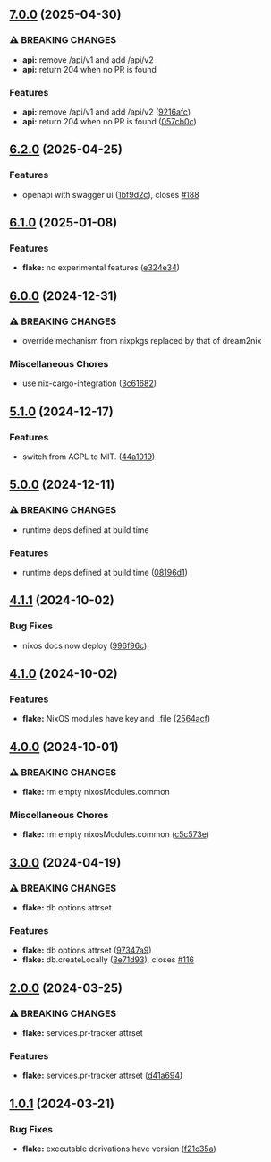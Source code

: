 ## [7.0.0](https://github.com/molybdenumsoftware/pr-tracker/compare/v6.2.0...v7.0.0) (2025-04-30)


### ⚠ BREAKING CHANGES

* **api:** remove /api/v1 and add /api/v2
* **api:** return 204 when no PR is found

### Features

* **api:** remove /api/v1 and add /api/v2 ([9216afc](https://github.com/molybdenumsoftware/pr-tracker/commit/9216afc13eb6e7e67fc6ec3665ba170bee79a7b1))
* **api:** return 204 when no PR is found ([057cb0c](https://github.com/molybdenumsoftware/pr-tracker/commit/057cb0cf209121783727e0f2c965cdba8bc95738))

## [6.2.0](https://github.com/molybdenumsoftware/pr-tracker/compare/v6.1.0...v6.2.0) (2025-04-25)


### Features

* openapi with swagger ui ([1bf9d2c](https://github.com/molybdenumsoftware/pr-tracker/commit/1bf9d2cfba257365af89226d3c1cc53a9b8ba47c)), closes [#188](https://github.com/molybdenumsoftware/pr-tracker/issues/188)

## [6.1.0](https://github.com/molybdenumsoftware/pr-tracker/compare/v6.0.0...v6.1.0) (2025-01-08)


### Features

* **flake:** no experimental features ([e324e34](https://github.com/molybdenumsoftware/pr-tracker/commit/e324e3499bdb620af8b7228a2e85ba3fde69a24e))

## [6.0.0](https://github.com/molybdenumsoftware/pr-tracker/compare/v5.1.0...v6.0.0) (2024-12-31)


### ⚠ BREAKING CHANGES

* override mechanism from nixpkgs replaced by
that of dream2nix

### Miscellaneous Chores

* use nix-cargo-integration ([3c61682](https://github.com/molybdenumsoftware/pr-tracker/commit/3c616822196ad3da864a1c13d1a01a3d4f44cd53))

## [5.1.0](https://github.com/molybdenumsoftware/pr-tracker/compare/v5.0.0...v5.1.0) (2024-12-17)


### Features

* switch from AGPL to MIT. ([44a1019](https://github.com/molybdenumsoftware/pr-tracker/commit/44a10199964cd2d2975cf2b0b5b3f7e006730739))

## [5.0.0](https://github.com/molybdenumsoftware/pr-tracker/compare/v4.1.1...v5.0.0) (2024-12-11)


### ⚠ BREAKING CHANGES

* runtime deps defined at build time

### Features

* runtime deps defined at build time ([08196d1](https://github.com/molybdenumsoftware/pr-tracker/commit/08196d1025c294dadca7632b93b526012d638061))

## [4.1.1](https://github.com/molybdenumsoftware/pr-tracker/compare/v4.1.0...v4.1.1) (2024-10-02)


### Bug Fixes

* nixos docs now deploy ([996f96c](https://github.com/molybdenumsoftware/pr-tracker/commit/996f96cc836bb42022eeb99567ef5689ab6095e3))

## [4.1.0](https://github.com/molybdenumsoftware/pr-tracker/compare/v4.0.0...v4.1.0) (2024-10-02)


### Features

* **flake:** NixOS modules have key and _file ([2564acf](https://github.com/molybdenumsoftware/pr-tracker/commit/2564acf1ed3c46f4fb9615c57f033b071a5eebee))

## [4.0.0](https://github.com/molybdenumsoftware/pr-tracker/compare/v3.0.0...v4.0.0) (2024-10-01)


### ⚠ BREAKING CHANGES

* **flake:** rm empty nixosModules.common

### Miscellaneous Chores

* **flake:** rm empty nixosModules.common ([c5c573e](https://github.com/molybdenumsoftware/pr-tracker/commit/c5c573e4dce4ae2ff3335282f4651fa28ab9d508))

## [3.0.0](https://github.com/molybdenumsoftware/pr-tracker/compare/v2.0.0...v3.0.0) (2024-04-19)


### ⚠ BREAKING CHANGES

* **flake:** db options attrset

### Features

* **flake:** db options attrset ([97347a9](https://github.com/molybdenumsoftware/pr-tracker/commit/97347a9c1d06e841bdaab297c9782d4ca335fcff))
* **flake:** db.createLocally ([3e71d93](https://github.com/molybdenumsoftware/pr-tracker/commit/3e71d93526ba72654af854750ca6d7a57ea40548)), closes [#116](https://github.com/molybdenumsoftware/pr-tracker/issues/116)

## [2.0.0](https://github.com/molybdenumsoftware/pr-tracker/compare/v1.0.1...v2.0.0) (2024-03-25)


### ⚠ BREAKING CHANGES

* **flake:** services.pr-tracker attrset

### Features

* **flake:** services.pr-tracker attrset ([d41a694](https://github.com/molybdenumsoftware/pr-tracker/commit/d41a69455e356466e9fa9e2ae381bcb419b946d5))

## [1.0.1](https://github.com/molybdenumsoftware/pr-tracker/compare/v1.0.0...v1.0.1) (2024-03-21)


### Bug Fixes

* **flake:** executable derivations have version ([f21c35a](https://github.com/molybdenumsoftware/pr-tracker/commit/f21c35a416a0b63ea6c7c8a7a62880f1b7b8c0aa))
